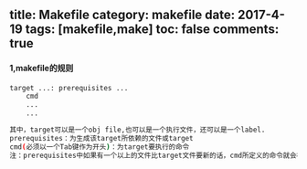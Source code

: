 title: Makefile
category: makefile
date: 2017-4-19
tags: [makefile,make]
toc: false
comments: true
---
#### 1,makefile的规则

```bash
target ...: prerequisites ...
	cmd
	...
	...

其中，target可以是一个obj file,也可以是一个执行文件，还可以是一个label.
prerequisites：为生成该target所依赖的文件或target
cmd(必须以一个Tab键作为开头)：为target要执行的命令
注：prerequisites中如果有一个以上的文件比target文件要新的话，cmd所定义的命令就会被执行。
```

<!--more-->


